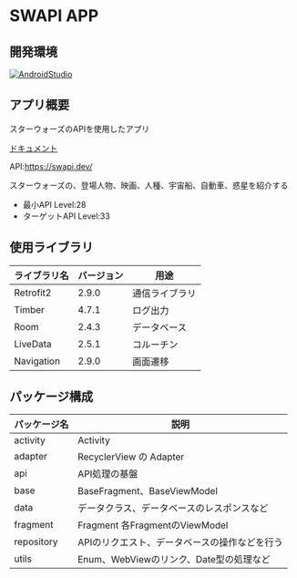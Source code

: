 # SWAPI APP

## 開発環境
[![AndroidStudio](https://img.shields.io/badge/Android%20Studio-Dolphin%20%7C%202021.3.1-blue)](https://developer.android.com/studio/)

## アプリ概要
スターウォーズのAPIを使用したアプリ

[ドキュメント](https://swapi.dev/documentation)

API:https://swapi.dev/

スターウォーズの、登場人物、映画、人種、宇宙船、自動車、惑星を紹介する

* 最小API Level:28
* ターゲットAPI Level:33

## 使用ライブラリ
|ライブラリ名|バージョン|用途|
|--|--|--|
| Retrofit2 | 2.9.0 | 通信ライブラリ |
| Timber | 4.7.1 | ログ出力 |
| Room | 2.4.3 | データベース |
| LiveData | 2.5.1 | コルーチン|
| Navigation | 2.9.0 | 画面遷移 |



## パッケージ構成
| パッケージ名 | 説明 |
|--|--|
| activity | Activity |
| adapter | RecyclerView の Adapter |
| api | API処理の基盤 |
| base | BaseFragment、BaseViewModel |
| data | データクラス、データベースのレスポンスなど |
| fragment | Fragment 各FragmentのViewModel |
| repository | APIのリクエスト、データベースの操作などを行う |
| utils | Enum、WebViewのリンク、Date型の処理など |
